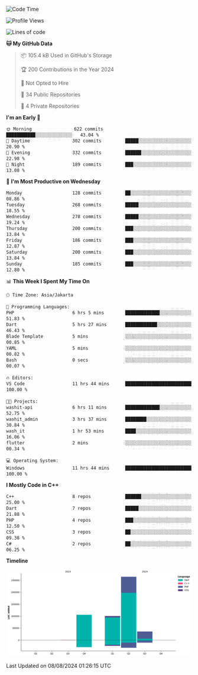 <!--START_SECTION:waka-->
![Code Time](http://img.shields.io/badge/Code%20Time-159%20hrs%2050%20mins-blue)

![Profile Views](http://img.shields.io/badge/Profile%20Views-6-blue)

![Lines of code](https://img.shields.io/badge/From%20Hello%20World%20I%27ve%20Written-505.8%20thousand%20lines%20of%20code-blue)

**🐱 My GitHub Data** 

> 📦 105.4 kB Used in GitHub's Storage 
 > 
> 🏆 200 Contributions in the Year 2024
 > 
> 🚫 Not Opted to Hire
 > 
> 📜 34 Public Repositories 
 > 
> 🔑 4 Private Repositories 
 > 
**I'm an Early 🐤** 

```text
🌞 Morning                622 commits         ███████████░░░░░░░░░░░░░░   43.04 % 
🌆 Daytime                302 commits         █████░░░░░░░░░░░░░░░░░░░░   20.90 % 
🌃 Evening                332 commits         ██████░░░░░░░░░░░░░░░░░░░   22.98 % 
🌙 Night                  189 commits         ███░░░░░░░░░░░░░░░░░░░░░░   13.08 % 
```
📅 **I'm Most Productive on Wednesday** 

```text
Monday                   128 commits         ██░░░░░░░░░░░░░░░░░░░░░░░   08.86 % 
Tuesday                  268 commits         █████░░░░░░░░░░░░░░░░░░░░   18.55 % 
Wednesday                278 commits         █████░░░░░░░░░░░░░░░░░░░░   19.24 % 
Thursday                 200 commits         ███░░░░░░░░░░░░░░░░░░░░░░   13.84 % 
Friday                   186 commits         ███░░░░░░░░░░░░░░░░░░░░░░   12.87 % 
Saturday                 200 commits         ███░░░░░░░░░░░░░░░░░░░░░░   13.84 % 
Sunday                   185 commits         ███░░░░░░░░░░░░░░░░░░░░░░   12.80 % 
```


📊 **This Week I Spent My Time On** 

```text
🕑︎ Time Zone: Asia/Jakarta

💬 Programming Languages: 
PHP                      6 hrs 5 mins        █████████████░░░░░░░░░░░░   51.83 % 
Dart                     5 hrs 27 mins       ████████████░░░░░░░░░░░░░   46.43 % 
Blade Template           5 mins              ░░░░░░░░░░░░░░░░░░░░░░░░░   00.85 % 
YAML                     5 mins              ░░░░░░░░░░░░░░░░░░░░░░░░░   00.82 % 
Bash                     0 secs              ░░░░░░░░░░░░░░░░░░░░░░░░░   00.07 % 

🔥 Editors: 
VS Code                  11 hrs 44 mins      █████████████████████████   100.00 % 

🐱‍💻 Projects: 
washit-api               6 hrs 11 mins       █████████████░░░░░░░░░░░░   52.75 % 
washit_admin             3 hrs 37 mins       ████████░░░░░░░░░░░░░░░░░   30.84 % 
wash_it                  1 hr 53 mins        ████░░░░░░░░░░░░░░░░░░░░░   16.06 % 
flutter                  2 mins              ░░░░░░░░░░░░░░░░░░░░░░░░░   00.34 % 

💻 Operating System: 
Windows                  11 hrs 44 mins      █████████████████████████   100.00 % 
```

**I Mostly Code in C++** 

```text
C++                      8 repos             ██████░░░░░░░░░░░░░░░░░░░   25.00 % 
Dart                     7 repos             █████░░░░░░░░░░░░░░░░░░░░   21.88 % 
PHP                      4 repos             ███░░░░░░░░░░░░░░░░░░░░░░   12.50 % 
CSS                      3 repos             ██░░░░░░░░░░░░░░░░░░░░░░░   09.38 % 
C#                       2 repos             ██░░░░░░░░░░░░░░░░░░░░░░░   06.25 % 
```



**Timeline**

![Lines of Code chart](https://raw.githubusercontent.com/PradiptaAhmad/PradiptaAhmad/main/assets/bar_graph.png)


 Last Updated on 08/08/2024 01:26:15 UTC
<!--END_SECTION:waka-->

